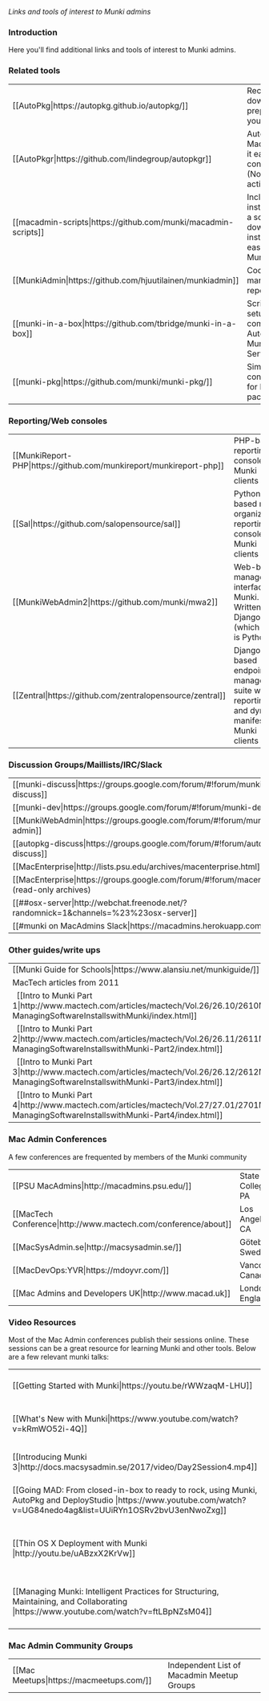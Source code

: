 _Links and tools of interest to Munki admins_

### Introduction

Here you'll find additional links and tools of interest to Munki admins.

### Related tools

<table>
  <tr><td>[[AutoPkg|https://autopkg.github.io/autopkg/]]</td><td>Recipes for downloading and preparing updates for your Munki repo</td></tr>
  <tr><td>[[AutoPkgr|https://github.com/lindegroup/autopkgr]]</td><td>AutoPkgr is a free Mac app that makes it easy to install and configure AutoPkg. (No longer under active development.)</td></tr>
  <tr><td>[[macadmin-scripts|https://github.com/munki/macadmin-scripts]]</td><td>Includes installinstallmacos.py, a script for downloading macOS installers that can be easily imported into Munki.</td></tr>
  <tr><td>[[MunkiAdmin|https://github.com/hjuutilainen/munkiadmin]]</td><td>Cocoa GUI app for managing a Munki repo</td></tr>
  <tr><td>[[munki-in-a-box|https://github.com/tbridge/munki-in-a-box]]</td><td>Script to quickly setup a Munki server, complete with AutoPkg and MunkiAdmin on OS X Server</td></tr>
  <tr><td>[[munki-pkg|https://github.com/munki/munki-pkg/]]</td><td>Simple, version control-friendly tool for building packages.</td></tr>
</table>

### Reporting/Web consoles

<table>
  <tr><td>[[MunkiReport-PHP|https://github.com/munkireport/munkireport-php]]</td><td>PHP-based reporting console for Munki clients</td></tr>
  <tr><td>[[Sal|https://github.com/salopensource/sal]]</td><td>Python-based multi-organization reporting console for Munki clients</td></tr>
  <tr><td>[[MunkiWebAdmin2|https://github.com/munki/mwa2]]</td><td>Web-based management interface for Munki. Written in Django (which itself is Python)</td></tr>
  <tr><td>[[Zentral|https://github.com/zentralopensource/zentral]]</td><td>Django-based endpoint management suite with reporting and dynamic manifests for Munki clients</td></tr>
</table>

### Discussion Groups/Maillists/IRC/Slack

<table>
  <tr><td>[[munki-discuss|https://groups.google.com/forum/#!forum/munki-discuss]]</td></tr>
  <tr><td>[[munki-dev|https://groups.google.com/forum/#!forum/munki-dev]]</td></tr>
  <tr><td>[[MunkiWebAdmin|https://groups.google.com/forum/#!forum/munki-web-admin]]</td></tr>
  <tr><td>[[autopkg-discuss|https://groups.google.com/forum/#!forum/autopkg-discuss]]</td></tr>
  <tr><td>[[MacEnterprise|http://lists.psu.edu/archives/macenterprise.html]]</td></tr>
  <tr><td>[[MacEnterprise|https://groups.google.com/forum/#!forum/macenterprise]] (read-only archives)</td></tr>
  <tr><td>[[##osx-server|http://webchat.freenode.net/?randomnick=1&channels=%23%23osx-server]]</td></tr>
  <tr><td>[[#munki on MacAdmins Slack|https://macadmins.herokuapp.com]]</td></tr>
</table>

### Other guides/write ups

<table>
  <tr><td>[[Munki Guide for Schools|https://www.alansiu.net/munkiguide/]]</td></tr>
  <tr><td>MacTech articles from 2011</td></tr>
  <tr><td>&nbsp;&nbsp;[[Intro to Munki Part 1|http://www.mactech.com/articles/mactech/Vol.26/26.10/2610MacEnterprise-ManagingSoftwareInstallswithMunki/index.html]]</td></tr>
  <tr><td>&nbsp;&nbsp;[[Intro to Munki Part 2|http://www.mactech.com/articles/mactech/Vol.26/26.11/2611MacEnterprise-ManagingSoftwareInstallswithMunki-Part2/index.html]]</td></tr>
  <tr><td>&nbsp;&nbsp;[[Intro to Munki Part 3|http://www.mactech.com/articles/mactech/Vol.26/26.12/2612MacEnterprise-ManagingSoftwareInstallswithMunki-Part3/index.html]]</td></tr>
  <tr><td>&nbsp;&nbsp;[[Intro to Munki Part 4|http://www.mactech.com/articles/mactech/Vol.27/27.01/2701MacEnterprise-ManagingSoftwareInstallswithMunki-Part4/index.html]]</td></tr>
</table>

### Mac Admin Conferences
A few conferences are frequented by members of the Munki community
<table>
  <tr><td>[[PSU MacAdmins|http://macadmins.psu.edu/]]</td><td>State College, PA</td></tr>
  <tr><td>[[MacTech Conference|http://www.mactech.com/conference/about]]</td><td>Los Angeles, CA</td></tr>
  <tr><td>[[MacSysAdmin.se|http://macsysadmin.se/]]</td><td>Göteborg, Sweden</td></tr>
<tr><td>[[MacDevOps:YVR|https://mdoyvr.com/]]</td><td>Vancouver, Canada</td></tr>
  <tr><td>[[Mac Admins and Developers UK|http://www.macad.uk]]</td><td>London, England</td></tr>
</table>

### Video Resources
Most of the Mac Admin conferences publish their sessions online. These sessions can be a great resource for learning Munki and other tools. 
Below are a few relevant munki talks:
<table>
  <tr><td>[[Getting Started with Munki|https://youtu.be/rWWzaqM-LHU]]</td><td>Greg Neagle, MacDevOps:YVR 2015</td></tr>
  <tr><td>[[What's New with Munki|https://www.youtube.com/watch?v=kRmWO52i-4Q]]</td><td>Greg Neagle, Penn State MacAdmins 2015</td></tr>
  <tr><td>[[Introducing Munki 3|http://docs.macsysadmin.se/2017/video/Day2Session4.mp4]]</td><td>Greg Neagle, MacSysAdmin 2017</td></tr>
  <tr><td>[[Going MAD: From closed-in-box to ready to rock, using Munki, AutoPkg and DeployStudio |https://www.youtube.com/watch?v=UG84nedo4ag&list=UUiRYn1OSRv2bvU3enNwoZxg]]</td><td> Steve Yuroff, Penn State MacAdmins 2014</td></tr>
  <tr><td>[[Thin OS X Deployment with Munki |http://youtu.be/uABzxX2KrVw]]</td><td> Matt Willmore & Clarence Helm, Penn State MacAdmins 2013</td></tr>
  <tr><td>[[Managing Munki: Intelligent Practices for Structuring, Maintaining, and Collaborating |https://www.youtube.com/watch?v=ftLBpNZsM04]]</td><td> Elliot Jordan & Shea Craig, Penn State MacAdmins 2016</td></tr>

</table>

### Mac Admin Community Groups
<table>
  <tr><td>[[Mac Meetups|https://macmeetups.com/]]</td><td>Independent List of Macadmin Meetup Groups</td></tr>
</table>